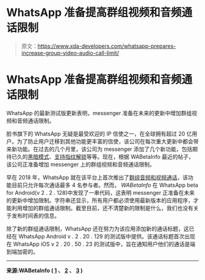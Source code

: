 # WhatsApp 准备提高群组视频和音频通话限制

> 原文：<https://www.xda-developers.com/whatsapp-prepares-increase-group-video-audio-call-limit/>

# WhatsApp 准备提高群组视频和音频通话限制

WhatsApp 的最新测试版更新表明，messenger 准备在未来的更新中增加群组视频和音频通话限制。

脸书旗下的 WhatsApp 无疑是最受欢迎的 IP 信使之一，在全球拥有超过 20 亿用户。为了防止用户迁移到其他功能更丰富的信使，该公司在每次重大更新中都会带来新功能。在过去的几个月里，该公司为 messenger 添加了几个新功能，包括期待已久的[黑暗模式](https://www.xda-developers.com/whatsapp-dark-mode-android-iphone/)、[支持指纹解锁](https://www.xda-developers.com/whatsapp-for-android-now-supports-fingerprint-unlock/)等等。现在，根据 WABetaInfo 最近的帖子，该公司正准备增加 messenger 上的群组视频和音频通话限制。

早在 2018 年，WhatsApp 就在该平台上首次推出了[群组音频和视频通话](https://www.xda-developers.com/whatsapp-group-video-voice-calling/)，该功能目前只允许每次通话最多 4 名参与者。然而， *WABetaInfo* 在 WhatsApp beta for Android(v 2 . 2 . 128)中发现了一串代码，这表明 messenger 正准备在未来的更新中增加限制。字符串还显示，所有用户都必须使用最新版本的应用程序，才能利用增加的群组通话限制。截至目前，还不清楚新的限制是什么，我们也没有关于发布时间表的信息。

除了新的群组通话限制，WhatsApp 还在努力为该应用添加新的通话标题，这已经在 WhatsApp Android v . 2 . 20 . 129 的测试版中提供。该通话标题首次出现在 WhatsApp iOS v 2 . 20 . 50 . 23 的测试版中，旨在通知用户他们的通话是端到端加密的。

* * *

**来源:WABetaInfo ( [1](https://wabetainfo.com/whatsapp-messenger-beta-for-ios-2-20-50-23-whats-new/) 、 [2](https://wabetainfo.com/whatsapp-beta-for-android-2-20-128-whats-new/) 、 [3](https://wabetainfo.com/whatsapp-beta-for-android-2-20-129-whats-new/) )**
